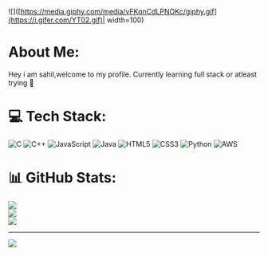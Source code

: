 ![]([https://media.giphy.com/media/vFKqnCdLPNOKc/giphy.gif](https://i.gifer.com/YT02.gif)| width=100)

#  About Me:
Hey i am sahil,welcome to my profile. Currently learning full stack or atleast trying 🦍


# 💻 Tech Stack:
![C](https://img.shields.io/badge/c-%2300599C.svg?style=for-the-badge&logo=c&logoColor=white) ![C++](https://img.shields.io/badge/c++-%2300599C.svg?style=for-the-badge&logo=c%2B%2B&logoColor=white) ![JavaScript](https://img.shields.io/badge/javascript-%23323330.svg?style=for-the-badge&logo=javascript&logoColor=%23F7DF1E) ![Java](https://img.shields.io/badge/java-%23ED8B00.svg?style=for-the-badge&logo=openjdk&logoColor=white) ![HTML5](https://img.shields.io/badge/html5-%23E34F26.svg?style=for-the-badge&logo=html5&logoColor=white) ![CSS3](https://img.shields.io/badge/css3-%231572B6.svg?style=for-the-badge&logo=css3&logoColor=white) ![Python](https://img.shields.io/badge/python-3670A0?style=for-the-badge&logo=python&logoColor=ffdd54) ![AWS](https://img.shields.io/badge/AWS-%23FF9900.svg?style=for-the-badge&logo=amazon-aws&logoColor=white)
# 📊 GitHub Stats:
![](https://github-readme-stats.vercel.app/api?username=SahilWMI&theme=synthwave&hide_border=false&include_all_commits=false&count_private=true)<br/>
![](https://github-readme-streak-stats.herokuapp.com/?user=SahilWMI&theme=synthwave&hide_border=false)<br/>
![](https://github-readme-stats.vercel.app/api/top-langs/?username=SahilWMI&theme=synthwave&hide_border=false&include_all_commits=false&count_private=true&layout=compact)

---
[![](https://visitcount.itsvg.in/api?id=SahilWMI&icon=5&color=11)](https://visitcount.itsvg.in)

<!-- Proudly created with GPRM ( https://gprm.itsvg.in ) -->

